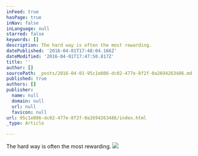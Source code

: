 ```yaml
---
inFeed: true
hasPage: true
inNav: false
inLanguage: null
starred: false
keywords: []
description: The hard way is often the most rewarding.
datePublished: '2016-04-01T17:48:04.166Z'
dateModified: '2016-04-01T17:47:50.817Z'
title: ''
author: []
sourcePath: _posts/2016-04-01-95c1e086-dc02-477e-8f2f-0a2694263486.md
published: true
authors: []
publisher:
  name: null
  domain: null
  url: null
  favicon: null
url: 95c1e086-dc02-477e-8f2f-0a2694263486/index.html
_type: Article

---
```

The hard way is often the most rewarding.
![](https://the-grid-user-content.s3-us-west-2.amazonaws.com/cf2ea5ab-666a-46fa-a380-f229b8250bdc.jpg)